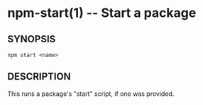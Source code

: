 npm-start(1) -- Start a package
===============================

## SYNOPSIS

    npm start <name>

## DESCRIPTION

This runs a package's "start" script, if one was provided.
